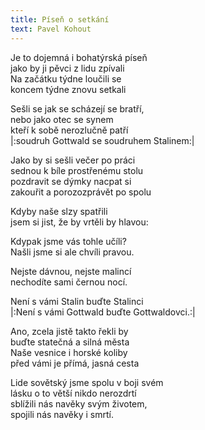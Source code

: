 ```yaml
---
title: Píseň o setkání
text: Pavel Kohout
---
```


Je to dojemná i bohatýrská píseň  
jako by ji pěvci z lidu zpívali  
Na začátku týdne loučili se  
koncem týdne znovu setkali

Sešli se jak se scházejí se bratří,   
nebo jako otec se synem  
kteří k sobě nerozlučně patří  
|:soudruh Gottwald se soudruhem Stalinem:|

Jako by si sešli večer po práci  
sednou k bíle prostřenému stolu  
pozdravit se dýmky nacpat si  
zakouřit a porozozprávět po spolu

Kdyby naše slzy spatřili  
jsem si jist, že by vrtěli by hlavou:

Kdypak jsme vás tohle učíli?  
Našli jsme si ale chvíli pravou.

Nejste dávnou, nejste malincí  
nechodíte sami černou nocí.

Není s vámi Stalin buďte Stalinci  
|:Není s vámi Gottwald buďte Gottwaldovci.:|

Ano, zcela jistě takto řekli by  
buďte statečná a silná města  
Naše vesnice i horské koliby  
před vámi je přímá, jasná cesta

Lide sovětský jsme spolu v boji svém  
lásku o to větší nikdo nerozdrtí  
sblížili nás navěky svým životem,  
spojili nás navěky i smrtí.